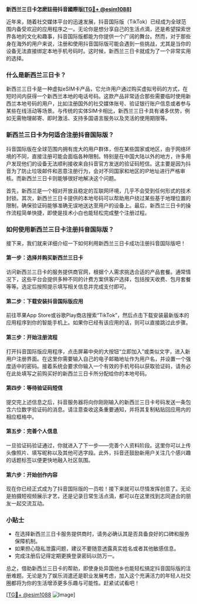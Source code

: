 **新西兰三日卡怎麽註冊抖音國際版[[TG💪+ @esim1088](https://t.me/s/esim1088)]**

近年来，随着社交媒体平台的迅速发展，抖音国际版（TikTok）已经成为全球范围内备受欢迎的应用程序之一。无论你是想分享自己的生活点滴，还是希望探索世界各地的文化和趣事，抖音国际版都能为你提供一个广阔的舞台。然而，对于那些身在海外的用户来说，注册和使用抖音国际版可能会遇到一些挑战，尤其是当你的设备无法直接绑定本地手机号码时。这时候，新西兰三日卡就成为了一个非常实用的选择。

### 什么是新西兰三日卡？

新西兰三日卡是一种虚拟eSIM卡产品，它允许用户通过购买虚拟号码的方式，在短时间内获得一个新西兰本地的电话号码。这款产品非常适合那些需要临时使用新西兰本地号码的用户，比如注册国外的社交媒体账号、验证银行账户信息或者参与某些在线活动等场景。与传统的实体SIM卡相比，新西兰三日卡具有诸多优势，例如无需物理邮寄、即时激活、支持多国语言服务以及灵活的使用期限等。

### 新西兰三日卡为何适合注册抖音国际版？

抖音国际版在全球范围内拥有庞大的用户群体，但在某些国家或地区，由于网络环境的不同，直接注册可能会面临各种限制。特别是在中国大陆以外的地方，许多用户发现他们的设备无法顺利接收来自抖音官方发送的验证码短信。这主要是因为抖音为了防止垃圾邮件和恶意注册行为，会对不同国家和地区的IP地址进行严格审核。而新西兰三日卡则能够很好地解决这个问题。

首先，新西兰是一个相对开放且稳定的互联网环境，几乎不会受到任何形式的技术封锁。其次，新西兰三日卡提供的本地号码可以帮助用户绕过某些基于地理位置的限制，确保验证码能够准确无误地送达至用户的设备上。最后，新西兰三日卡的操作流程简单快捷，即使是技术小白也能轻松完成整个注册过程。

### 如何使用新西兰三日卡注册抖音国际版？

接下来，我们就来详细介绍一下如何利用新西兰三日卡成功注册抖音国际版吧！

#### 第一步：选择并购买新西兰三日卡

访问新西兰三日卡的服务提供商官网，根据个人需求挑选合适的产品套餐。通常情况下，这些平台会提供多种不同的计费方案供客户选择，包括按天收费、包月套餐等等。选定后按照提示填写相关信息并完成支付即可。

#### 第二步：下载安装抖音国际版应用

前往苹果App Store或谷歌Play商店搜索“TikTok”，然后点击下载安装最新版本的应用程序到你的智能手机上。如果你已经有该应用的话，则可以直接跳过此步骤。

#### 第三步：开始注册流程

打开抖音国际版应用程序，点击屏幕中央的大按钮“立即加入”或类似文字，进入新用户注册界面。在这里你需要输入自己的电子邮箱地址作为用户名，并设置一个强度适中的密码。接着系统会要求你输入一个有效的手机号码以获取验证码，请务必在此处填写之前购买好的新西兰三日卡所分配给你的本地号码。

#### 第四步：等待验证码短信

提交完上述信息之后，抖音服务器将向你刚刚输入的新西兰三日卡号码发送一条包含六位数字验证码的消息。请注意查收这条重要通知，并将其复制粘贴回应用内的相应框格中。

#### 第五步：完善个人信息

一旦验证码验证通过，你就进入了下一步——完善个人资料阶段。这里你可以上传头像照片、填写昵称以及其他可选字段。此外，抖音还鼓励新用户关注几个感兴趣的话题标签以便更快地融入社区氛围。

#### 第六步：开始创作内容

现在你已经正式成为了抖音国际版的一员啦！接下来就可以尽情发挥创意了。无论是拍摄短视频展示才艺，还是记录日常生活点滴，都可以在这里找到志同道合的朋友一起交流互动。

### 小贴士

- 在选择新西兰三日卡服务提供商时，请务必确认其是否具备良好的口碑和服务保障机制。
- 如果担心隐私泄露问题，建议不要随意透露真实姓名或者其他敏感信息。
- 完成注册后记得定期更换登录密码以防万一。

总之，借助新西兰三日卡的帮助，即使身处异国他乡也能轻松搞定抖音国际版的注册难题。无论是为了娱乐消遣还是职业发展考虑，加入这个充满活力的年轻人社交圈都将为你的生活增添更多乐趣与可能性。赶紧试试看吧！

[[TG💪+ @esim1088](https://t.me/s/esim1088) ![Image](https://i.postimg.cc/4NQfJmqS/Snipaste-2025-05-13-00-14-12.png)]